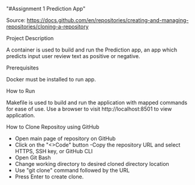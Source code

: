 "#Assignment 1 Prediction App"

Source: https://docs.github.com/en/repositories/creating-and-managing-repositories/cloning-a-repository

Project Description

A container is used to build and run the Prediction app, an app which predicts input user review text as positive
or negative.

Prerequisites

Docker must be installed to run app.

How to Run

Makefile is used to build and run the application with mapped commands for ease of use.
Use a browser to visit http://localhost:8501 to view application.


How to Clone Repositoy using GitHub
- Open main page of repository on GitHub
- Click on the "<>Code" button
-Copy the repository URL and select HTTPS, SSH key, or GitHub CLI
- Open Git Bash
- Change working directory to desired cloned directory location
- Use "git clone" command followed by the URL
- Press Enter to create clone.

